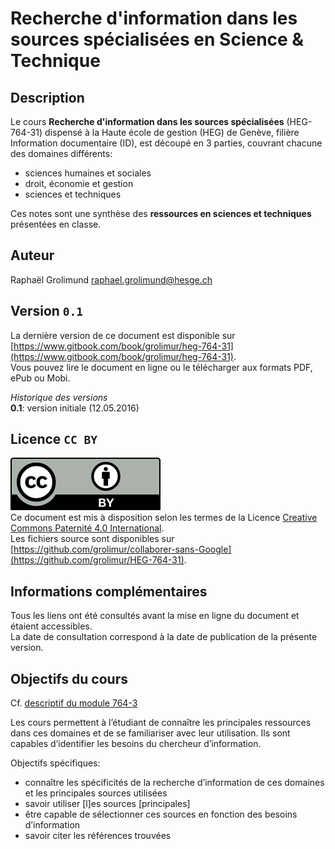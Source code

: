 # Recherche d'information dans les sources spécialisées en Science & Technique

## Description
Le cours **Recherche d'information dans les sources spécialisées** (HEG-764-31) dispensé à la Haute école de gestion (HEG) de Genève, filière Information documentaire (ID), est découpé en 3 parties, couvrant chacune des domaines différents:   
* sciences humaines et sociales
* droit, économie et gestion
* sciences et techniques

Ces notes sont une synthèse des **ressources en sciences et techniques** présentées en classe.   


## Auteur
Raphaël Grolimund [raphael.grolimund@hesge.ch](mailto:raphael.grolimund@hesge.ch)   


## Version `0.1`
La dernière version de ce document est disponible sur [https://www.gitbook.com/book/grolimur/heg-764-31](https://www.gitbook.com/book/grolimur/heg-764-31).   
Vous pouvez lire le document en ligne ou le télécharger aux formats PDF, ePub ou Mobi.   

*Historique des versions*   
**0.1**: version initiale (12.05.2016)   


## Licence `CC BY`
![logo-CC-BY](img/by.svg)   
Ce document est mis à disposition selon les termes de la Licence [Creative Commons Paternité 4.0 International](http://creativecommons.org/licenses/by/4.0/deed.fr).   
Les fichiers source sont disponibles sur [https://github.com/grolimur/collaborer-sans-Google](https://github.com/grolimur/HEG-764-31).   

## Informations complémentaires
Tous les liens ont été consultés avant la mise en ligne du document et étaient accessibles.   
La date de consultation correspond à la date de publication de la présente version.   

## Objectifs du cours
Cf. [descriptif du module 764-3](https://www.hesge.ch/heg/sites/default/files/formation-base/ID/764-3n-sources-specialisees-services-aux-publics.pdf)

Les cours permettent à l’étudiant de connaître les principales ressources dans ces domaines et de se familiariser avec leur utilisation. Ils sont capables d’identifier les besoins du chercheur d’information.   

Objectifs spécifiques:   
* connaître les spécificités de la recherche d’information de ces domaines et les principales sources utilisées
* savoir utiliser [l]es sources [principales]
* être capable de sélectionner ces sources en fonction des besoins d’information
* savoir citer les références trouvées
